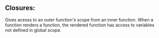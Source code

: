 ## Closures:
Gives acesss to an outer function's scope from an inner function. When a function renders a function, the rendered function has access to variables not defined in global scope.
